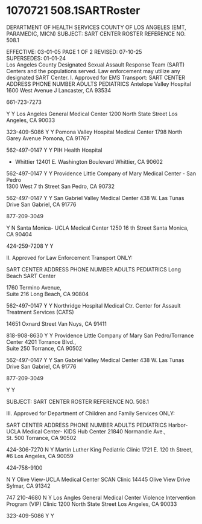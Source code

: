 # 1070721 508.1SARTRoster

DEPARTMENT OF HEALTH SERVICES 
COUNTY OF LOS ANGELES 
(EMT, PARAMEDIC, MICN) 
SUBJECT: SART CENTER ROSTER REFERENCE NO. 508.1 
 
EFFECTIVE: 03-01-05 PAGE 1 OF 2 
REVISED: 07-10-25  
SUPERSEDES: 01-01-24  
Los Angeles County Designated Sexual Assault Response Team (SART) Centers and the populations 
served.  Law enforcement may utilize any designated SART Center. 
I. Approved for EMS Transport: 
SART CENTER ADDRESS PHONE NUMBER  ADULTS PEDIATRICS 
Antelope Valley 
Hospital 
1600 West Avenue J 
Lancaster, CA 93534 
 
661-723-7273 
 
Y Y 
Los Angeles 
General Medical 
Center 
1200 North State Street 
Los Angeles, CA 90033 
 
323-409-5086 Y Y 
Pomona Valley 
Hospital Medical 
Center 
1798 North Garey Avenue 
Pomona, CA 91767 
 
562-497-0147 Y Y 
PIH Health Hospital 
- Whittier 
12401 E. Washington 
Boulevard 
Whittier, CA 90602 
 
562-497-0147 Y Y 
Providence Little 
Company of Mary 
Medical Center - 
San Pedro  
1300 West 7
th
 Street 
San Pedro, CA 90732 
 
562-497-0147 
Y Y 
San Gabriel Valley 
Medical Center 
438 W. Las Tunas Drive 
San Gabriel, CA 91776 
 
877-209-3049  
 
Y N 
Santa Monica-
UCLA Medical 
Center 
1250 16
th
 Street 
Santa Monica, CA 90404 
 
424-259-7208 Y Y 
 
 
II. Approved for Law Enforcement Transport ONLY: 
 
SART CENTER ADDRESS PHONE NUMBER  ADULTS PEDIATRICS 
Long Beach SART 
Center 
 
1760 Termino Avenue,  
Suite 216 
Long Beach, CA 90804 
 
 
 
562-497-0147 Y Y 
Northridge Hospital 
Medical Ctr. 
Center for Assault 
Treatment Services 
(CATS) 
 
14651 Oxnard Street 
Van Nuys, CA 91411 
 
 
818-908-8630 
Y Y 
Providence Little 
Company of Mary 
San 
Pedro/Torrance 
Center 
4201 Torrance Blvd.,  
Suite 250 
Torrance, CA 90502 
 
 
562-497-0147 Y Y 
San Gabriel Valley 
Medical Center 
438 W. Las Tunas Drive 
San Gabriel, CA 91776 
 
  877-209-3049  
 
Y Y 

SUBJECT: SART CENTER ROSTER  REFERENCE NO. 508.1 
 
 
 
 
 
 
 
 
III. Approved for Department of Children and Family Services ONLY: 
 
SART CENTER ADDRESS PHONE NUMBER  ADULTS PEDIATRICS 
Harbor-UCLA 
Medical Center- 
KIDS Hub Center 
21840 Normandie Ave.,  
St. 500 
Torrance, CA 90502 
 
424-306-7270 N Y 
Martin Luther King 
Pediatric Clinic 
1721 E. 120
th
 Street, #6 
Los Angeles, CA 90059 
 
424-758-9100 
 
N Y 
Olive View-UCLA 
Medical Center 
SCAN Clinic 
14445 Olive View Drive 
Sylmar, CA 91342 
 
747 210-4680   N Y 
Los Angles General 
Medical Center 
Violence 
Intervention 
Program (VIP) 
Clinic 
1200 North State Street 
Los Angeles, CA 90033 
 
 
 
323-409-5086 
Y Y
